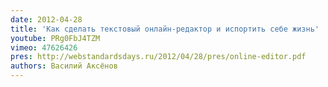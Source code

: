 ```yaml
---
date: 2012-04-28
title: 'Как сделать текстовый онлайн-редактор и испортить себе жизнь'
youtube: PRg0FbJ4TZM
vimeo: 47626426
pres: http://webstandardsdays.ru/2012/04/28/pres/online-editor.pdf
authors: Василий Аксёнов
---
```

